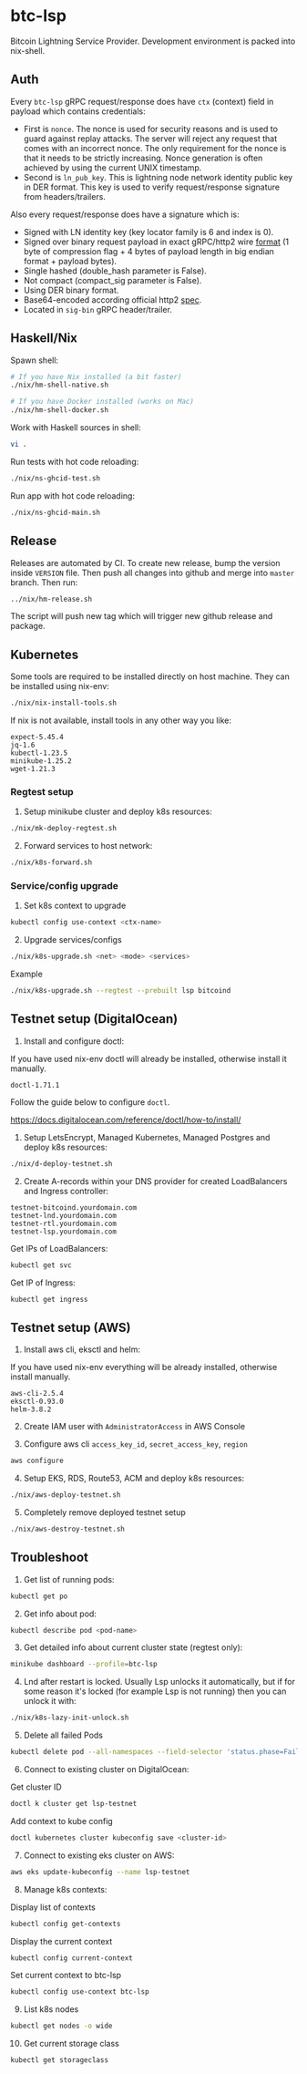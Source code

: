 # btc-lsp

Bitcoin Lightning Service Provider. Development environment is packed into nix-shell.

## Auth

Every `btc-lsp` gRPC request/response does have `ctx` (context) field in payload which contains credentials:

- First is `nonce`.  The nonce is used for security reasons and is used to guard against replay attacks. The server will reject any request that comes with an incorrect nonce. The only requirement for the nonce is that it needs to be strictly increasing. Nonce generation is often achieved by using the current UNIX timestamp.
- Second is `ln_pub_key`. This is lightning node network identity public key in DER format. This key is used to verify request/response signature from headers/trailers.

Also every request/response does have a signature which is:

- Signed with LN identity key (key locator family is 6 and index is 0).
- Signed over binary request payload in exact gRPC/http2 wire [format](https://github.com/grpc/grpc/blob/master/doc/PROTOCOL-HTTP2.md) (1 byte of compression flag + 4 bytes of payload length in big endian format + payload bytes).
- Single hashed (double_hash parameter is False).
- Not compact (compact_sig parameter is False).
- Using DER binary format.
- Base64-encoded according official http2 [spec](https://github.com/grpc/grpc/blob/master/doc/PROTOCOL-HTTP2.md).
- Located in `sig-bin` gRPC header/trailer.

## Haskell/Nix

Spawn shell:

```sh
# If you have Nix installed (a bit faster)
./nix/hm-shell-native.sh

# If you have Docker installed (works on Mac)
./nix/hm-shell-docker.sh
```

Work with Haskell sources in shell:

```sh
vi .
```

Run tests with hot code reloading:

```sh
./nix/ns-ghcid-test.sh
```

Run app with hot code reloading:

```sh
./nix/ns-ghcid-main.sh
```

## Release

Releases are automated by CI. To create new release, bump the version inside `VERSION` file. Then push all changes into github and merge into `master` branch. Then run:

```sh
../nix/hm-release.sh
```

The script will push new tag which will trigger new github release and package.

## Kubernetes

Some tools are required to be installed directly on host machine. They can be installed using nix-env:

```sh
./nix/nix-install-tools.sh
```

If nix is not available, install tools in any other way you like:

```
expect-5.45.4
jq-1.6
kubectl-1.23.5
minikube-1.25.2
wget-1.21.3
```

### Regtest setup

1. Setup minikube cluster and deploy k8s resources:

```sh
./nix/mk-deploy-regtest.sh
```

2. Forward services to host network:

```sh
./nix/k8s-forward.sh
```

### Service/config upgrade

1. Set k8s context to upgrade

```sh
kubectl config use-context <ctx-name>
```

2. Upgrade services/configs

```sh
./nix/k8s-upgrade.sh <net> <mode> <services>
```

Example

```sh
./nix/k8s-upgrade.sh --regtest --prebuilt lsp bitcoind
```

## Testnet setup (DigitalOcean)

1. Install and configure doctl:

If you have used nix-env doctl will already be installed, otherwise install it manually.

```
doctl-1.71.1
```

Follow the guide below to configure `doctl`.

https://docs.digitalocean.com/reference/doctl/how-to/install/

1. Setup LetsEncrypt, Managed Kubernetes, Managed Postgres and deploy k8s resources:

```sh
./nix/d-deploy-testnet.sh
```

2. Create A-records within your DNS provider for created LoadBalancers and Ingress controller:


```
testnet-bitcoind.yourdomain.com
testnet-lnd.yourdomain.com
testnet-rtl.yourdomain.com
testnet-lsp.yourdomain.com
```

Get IPs of LoadBalancers:

```sh
kubectl get svc
```

Get IP of Ingress:

```sh
kubectl get ingress
```

## Testnet setup (AWS)

1. Install aws cli, eksctl and helm:

If you have used nix-env everything will be already installed, otherwise install manually.

```
aws-cli-2.5.4
eksctl-0.93.0
helm-3.8.2
```

2. Create IAM user with `AdministratorAccess` in AWS Console

3. Configure aws cli `access_key_id`, `secret_access_key`, `region`

```sh
aws configure
```

4. Setup EKS, RDS, Route53, ACM and deploy k8s resources:

```sh
./nix/aws-deploy-testnet.sh
```

5. Completely remove deployed testnet setup

```sh
./nix/aws-destroy-testnet.sh
```

## Troubleshoot

1. Get list of running pods:

```sh
kubectl get po
```

2. Get info about pod:

```sh
kubectl describe pod <pod-name>
```

3. Get detailed info about current cluster state (regtest only):

```sh
minikube dashboard --profile=btc-lsp
```

4. Lnd after restart is locked. Usually Lsp unlocks it automatically, but if for some reason it's locked (for example Lsp is not running) then you can unlock it with:

```sh
./nix/k8s-lazy-init-unlock.sh
```

5. Delete all failed Pods

```sh
kubectl delete pod --all-namespaces --field-selector 'status.phase=Failed'
```

6. Connect to existing cluster on DigitalOcean:

Get cluster ID

```sh
doctl k cluster get lsp-testnet
```

Add context to kube config

```sh
doctl kubernetes cluster kubeconfig save <cluster-id>
```

7. Connect to existing eks cluster on AWS:

```sh
aws eks update-kubeconfig --name lsp-testnet
```

8. Manage k8s contexts:

Display list of contexts

```sh
kubectl config get-contexts
```

Display the current context

```sh
kubectl config current-context
```

Set current context to btc-lsp

```sh
kubectl config use-context btc-lsp
```

9. List k8s nodes

```sh
kubectl get nodes -o wide
```

10. Get current storage class

```sh
kubectl get storageclass
```
